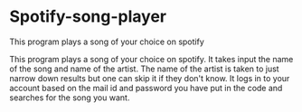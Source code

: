 # Spotify-song-player
This program plays a song of your choice on spotify

This program plays a song of your choice on spotify. It takes input the name of the song and name of the artist. The name of the artist is taken to just narrow 
down results but one can skip it if they don't know.
It logs in to your account based on the mail id and password you have put in the code and searches for the song you want.
